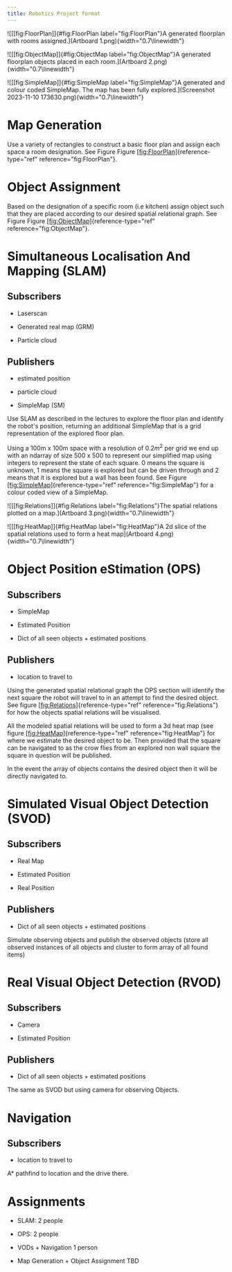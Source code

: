 ```yaml
---
title: Robotics Project format
---
```


![[\[fig:FloorPlan\]]{#fig:FloorPlan label="fig:FloorPlan"}A generated
floorplan with rooms assigned.](Artboard 1.png){width="0.7\linewidth"}

![[\[fig:ObjectMap\]]{#fig:ObjectMap label="fig:ObjectMap"}A generated
floorplan objects placed in each
room.](Artboard 2.png){width="0.7\linewidth"}

![[\[fig:SimpleMap\]]{#fig:SimpleMap label="fig:SimpleMap"}A generated
and colour coded SimpleMap. The map has been fully
explored.](Screenshot 2023-11-10 173630.png){width="0.7\linewidth"}

Map Generation
==============

Use a variety of rectangles to construct a basic floor plan and assign
each space a room designation. See Figure Figure
[\[fig:FloorPlan\]](#fig:FloorPlan){reference-type="ref"
reference="fig:FloorPlan"}.

Object Assignment
=================

Based on the designation of a specific room (i.e kitchen) assign object
such that they are placed according to our desired spatial relational
graph. See Figure Figure
[\[fig:ObjectMap\]](#fig:ObjectMap){reference-type="ref"
reference="fig:ObjectMap"}.

Simultaneous Localisation And Mapping (SLAM)
============================================

Subscribers
-----------

-   Laserscan

-   Generated real map (GRM)

-   Particle cloud

Publishers
----------

-   estimated position

-   particle cloud

-   SimpleMap (SM)

Use SLAM as described in the lectures to explore the floor plan and
identify the robot's position, returning an additional SimpleMap that is
a grid representation of the explored floor plan.

Using a 100m x 100m space with a resolution of $0.2m^2$ per grid we end
up with an ndarray of size 500 x 500 to represent our simplified map
using integers to represent the state of each square. 0 means the square
is unknown, 1 means the square is explored but can be driven through and
2 means that it is explored but a wall has been found. See Figure
[\[fig:SimpleMap\]](#fig:SimpleMap){reference-type="ref"
reference="fig:SimpleMap"} for a colour coded view of a SimpleMap.

![[\[fig:Relations\]]{#fig:Relations label="fig:Relations"}The spatial
relations plotted on a map.](Artboard 3.png){width="0.7\linewidth"}

![[\[fig:HeatMap\]]{#fig:HeatMap label="fig:HeatMap"}A 2d slice of the
spatial relations used to form a heat
map](Artboard 4.png){width="0.7\linewidth"}

Object Position eStimation (OPS)
================================

Subscribers
-----------

-   SimpleMap

-   Estimated Position

-   Dict of all seen objects + estimated positions

Publishers
----------

-   location to travel to

Using the generated spatial relational graph the OPS section will
identify the next square the robot will travel to in an attempt to find
the desired object. See figure
[\[fig:Relations\]](#fig:Relations){reference-type="ref"
reference="fig:Relations"} for how the objects spatial relations will be
visualised.

All the modeled spatial relations will be used to form a 3d heat map
(see figure [\[fig:HeatMap\]](#fig:HeatMap){reference-type="ref"
reference="fig:HeatMap"} for where we estimate the desired object to be.
Then provided that the square can be navigated to as the crow flies from
an explored non wall square the square in question will be published.

In the event the array of objects contains the desired object then it
will be directly navigated to.

Simulated Visual Object Detection (SVOD)
========================================

Subscribers
-----------

-   Real Map

-   Estimated Position

-   Real Position

Publishers
----------

-   Dict of all seen objects + estimated positions

Simulate observing objects and publish the observed objects (store all
observed instances of all objects and cluster to form array of all found
items)

Real Visual Object Detection (RVOD)
===================================

Subscribers
-----------

-   Camera

-   Estimated Position

Publishers
----------

-   Dict of all seen objects + estimated positions

The same as SVOD but using camera for observing Objects.

Navigation
==========

Subscribers
-----------

-   location to travel to

A\* pathfind to location and the drive there.

Assignments
===========

-   SLAM: 2 people

-   OPS: 2 people

-   VODs + Navigation 1 person

-   Map Generation + Object Assignment TBD

